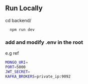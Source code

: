 
## Run Locally

cd backend/

```
  npm run dev
```

### add and modify .env in the root

e.g ref

```bash
MONGO_URI=
PORT=5000
JWT_SECRET=
KAFKA_BROKERS=private_ip:9092

```
